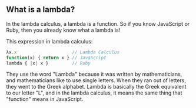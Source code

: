 What is a lambda?
-----------------

In the lambda calculus, a lambda is a function. So if you know JavaScript
or Ruby, then you already know what a lambda is!

This expression in lambda calculus:

```js
λx.x                     // Lambda Calculus
function(x) { return x } // JavaScript
lambda { |x| x }         // Ruby
```

They use the word "Lambda" because it was written by mathematicians,
and mathematicians like to use single letters. When they ran out of letters,
they went to the Greek alphabet. Lambda is basically the Greek equivalent to
our letter "L", and in the lambda calculus, it means the same thing that
"function" means in JavaScript.
